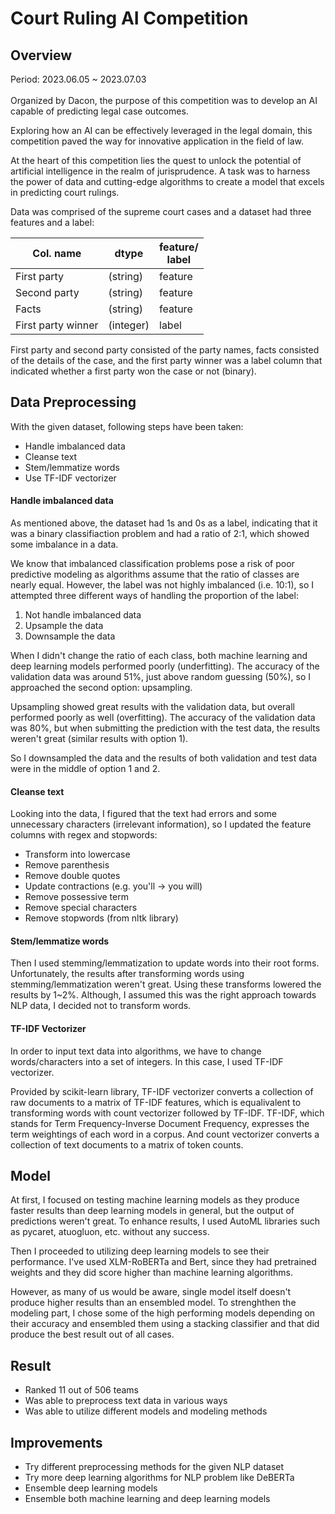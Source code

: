 # Court Ruling AI Competition
## Overview
Period: 2023.06.05 ~ 2023.07.03
<br>
<br>
Organized by Dacon, the purpose of this competition was to develop an AI capable of predicting legal case outcomes.

Exploring how an AI can be effectively leveraged in the legal domain, this competition paved the way for innovative application in the field of law.

At the heart of this competition lies the quest to unlock the potential of artificial intelligence in the realm of jurisprudence. A task was to harness the power of data and cutting-edge algorithms to create a model that excels in predicting court rulings.

Data was comprised of the supreme court cases and a dataset had three features and a label:

| Col. name | dtype | feature/<br>label |
|--|--|--|
| First party | (string) | feature |
| Second party | (string) | feature |
| Facts | (string) | feature |
| First party winner | (integer) | label |

First party and second party consisted of the party names, facts consisted of the details of the case, and the first party winner was a label column that indicated whether a first party won the case or not (binary).

## Data Preprocessing
With the given dataset, following steps have been taken:
- Handle imbalanced data
- Cleanse text
- Stem/lemmatize words
- Use TF-IDF vectorizer

#### Handle imbalanced data
As mentioned above, the dataset had 1s and 0s as a label, indicating that it was a binary classifiaction problem and had a ratio of 2:1, which showed some imbalance in a data.

We know that imbalanced classification problems pose a risk of poor predictive modeling as algorithms assume that the ratio of classes are nearly equal. However, the label was not highly imbalanced (i.e. 10:1), so I attempted three different ways of handling the proportion of the label:
1. Not handle imbalanced data
2. Upsample the data
3. Downsample the data

When I didn't change the ratio of each class, both machine learning and deep learning models performed poorly (underfitting). The accuracy of the validation data was around 51%, just above random guessing (50%), so I approached the second option: upsampling.

Upsampling showed great results with the validation data, but overall performed poorly as well (overfitting). The accuracy of the validation data was 80%, but when submitting the prediction with the test data, the results weren't great (similar results with option 1).

So I downsampled the data and the results of both validation and test data were in the middle of option 1 and 2.

#### Cleanse text
Looking into the data, I figured that the text had errors and some unnecessary characters (irrelevant information), so I updated the feature columns with regex and stopwords:
- Transform into lowercase
- Remove parenthesis
- Remove double quotes
- Update contractions (e.g. you'll -> you will)
- Remove possessive term
- Remove special characters
- Remove stopwords (from nltk library)

#### Stem/lemmatize words
Then I used stemming/lemmatization to update words into their root forms. Unfortunately, the results after transforming words using stemming/lemmatization weren't great. Using these transforms lowered the results by 1~2%. Although, I assumed this was the right approach towards NLP data, I decided not to transform words.

#### TF-IDF Vectorizer
In order to input text data into algorithms, we have to change words/characters into a set of integers. In this case, I used TF-IDF vectorizer.

Provided by scikit-learn library, TF-IDF vectorizer converts a collection of raw documents to a matrix of TF-IDF features, which is equalivalent to transforming words with count vectorizer followed by TF-IDF. TF-IDF, which stands for Term Frequency-Inverse Document Frequency, expresses the term weightings of each word in a corpus. And count vectorizer converts a collection of text documents to a matrix of token counts.

## Model
At first, I focused on testing machine learning models as they produce faster results than deep learning models in general, but the output of predictions weren't great. To enhance results, I used AutoML libraries such as pycaret, atuogluon, etc. without any success.

Then I proceeded to utilizing deep learning models to see their performance. I've used XLM-RoBERTa and Bert, since they had pretrained weights and they did score higher than machine learning algorithms.

However, as many of us would be aware, single model itself doesn't produce higher results than an ensembled model. To strenghthen the modeling part, I chose some of the high performing models depending on their accuracy and ensembled them using a stacking classifier and that did produce the best result out of all cases.

## Result
- Ranked 11 out of 506 teams
- Was able to preprocess text data in various ways
- Was able to utilize different models and modeling methods

## Improvements
- Try different preprocessing methods for the given NLP dataset
- Try more deep learning algorithms for NLP problem like DeBERTa
- Ensemble deep learning models
- Ensemble both machine learning and deep learning models